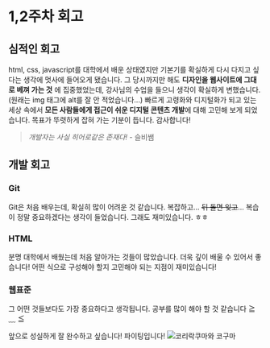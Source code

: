 # 1,2주차 회고

## 심적인 회고

html, css, javascript를 대학에서 배운 상태였지만 기본기를 확실하게 다시 다지고 싶다는 생각에 멋사에 들어오게 됐습니다. 그 당시까지만 해도 **디자인을 웹사이트에 그대로 베껴 가는 것** 에 집중했었는데, 강사님의 수업을 들으니 생각이 확실하게 변했습니다. (원래는 img 태그에 alt를 잘 안 적었습니다...) 빠르게 고령화와 디지털화가 되고 있는 세상 속에서 **모든 사람들에게 접근이 쉬운 디지털 콘텐츠 개발**에 대해 고민해 보게 되었습니다. 목표가 뚜렷하게 잡혀 가는 기분이 듭니다. 감사합니다!

> _개발자는 사실 히어로같은 존재다!_ - 슬비쌤

## 개발 회고

### Git

Git은 처음 배우는데, 확실히 많이 어려운 것 같습니다. 복잡하고... ~~뒤 돌면 잊고~~... 복습이 정말 중요하겠다는 생각이 들었습니다. 그래도 재미있습니다. ㅎㅎ

### HTML

분명 대학에서 배웠는데 처음 알아가는 것들이 많았습니다. 더욱 깊이 배울 수 있어서 좋습니다! 어떤 식으로 구성해야 할지 고민해야 되는 지점이 재미있습니다!

### 웹표준

그 어떤 것들보다도 가장 중요하다고 생각됩니다. 공부를 많이 해야 할 것 같습니다 ≧ ﹏ ≦

앞으로 성실하게 잘 완수하고 싶습니다! 파이팅입니다!
![코리락쿠마와 코구마](https://i.pinimg.com/736x/b6/b5/51/b6b551d961b6192923556d6d1e327dbc.jpg)
